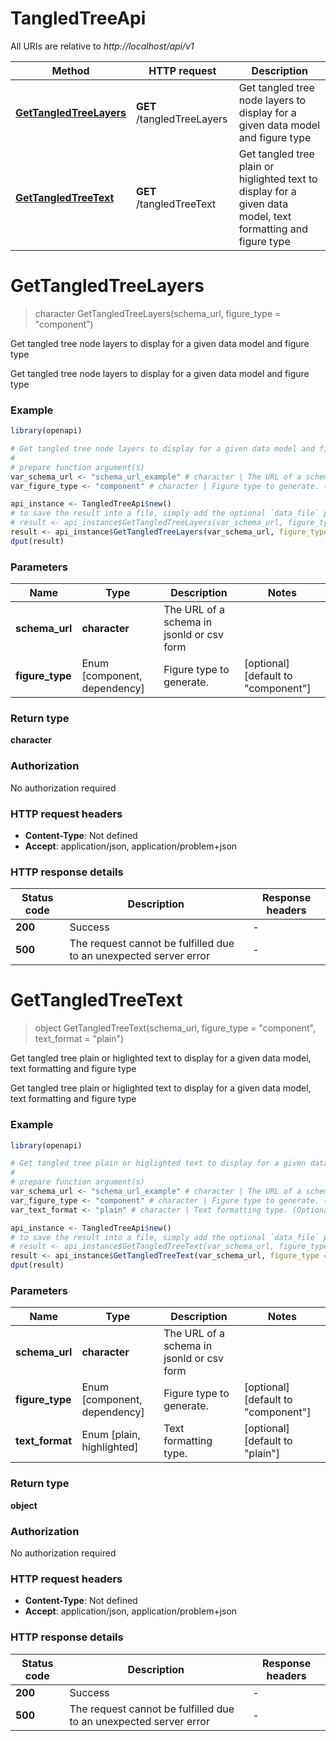 # TangledTreeApi

All URIs are relative to *http://localhost/api/v1*

Method | HTTP request | Description
------------- | ------------- | -------------
[**GetTangledTreeLayers**](TangledTreeApi.md#GetTangledTreeLayers) | **GET** /tangledTreeLayers | Get tangled tree node layers to display for a given data model and figure type
[**GetTangledTreeText**](TangledTreeApi.md#GetTangledTreeText) | **GET** /tangledTreeText | Get tangled tree plain or higlighted text to display for a given data model, text formatting and figure type


# **GetTangledTreeLayers**
> character GetTangledTreeLayers(schema_url, figure_type = "component")

Get tangled tree node layers to display for a given data model and figure type

Get tangled tree node layers to display for a given data model and figure type

### Example
```R
library(openapi)

# Get tangled tree node layers to display for a given data model and figure type
#
# prepare function argument(s)
var_schema_url <- "schema_url_example" # character | The URL of a schema in jsonld or csv form
var_figure_type <- "component" # character | Figure type to generate. (Optional)

api_instance <- TangledTreeApi$new()
# to save the result into a file, simply add the optional `data_file` parameter, e.g.
# result <- api_instance$GetTangledTreeLayers(var_schema_url, figure_type = var_figure_typedata_file = "result.txt")
result <- api_instance$GetTangledTreeLayers(var_schema_url, figure_type = var_figure_type)
dput(result)
```

### Parameters

Name | Type | Description  | Notes
------------- | ------------- | ------------- | -------------
 **schema_url** | **character**| The URL of a schema in jsonld or csv form | 
 **figure_type** | Enum [component, dependency] | Figure type to generate. | [optional] [default to &quot;component&quot;]

### Return type

**character**

### Authorization

No authorization required

### HTTP request headers

 - **Content-Type**: Not defined
 - **Accept**: application/json, application/problem+json

### HTTP response details
| Status code | Description | Response headers |
|-------------|-------------|------------------|
| **200** | Success |  -  |
| **500** | The request cannot be fulfilled due to an unexpected server error |  -  |

# **GetTangledTreeText**
> object GetTangledTreeText(schema_url, figure_type = "component", text_format = "plain")

Get tangled tree plain or higlighted text to display for a given data model, text formatting and figure type

Get tangled tree plain or higlighted text to display for a given data model, text formatting and figure type

### Example
```R
library(openapi)

# Get tangled tree plain or higlighted text to display for a given data model, text formatting and figure type
#
# prepare function argument(s)
var_schema_url <- "schema_url_example" # character | The URL of a schema in jsonld or csv form
var_figure_type <- "component" # character | Figure type to generate. (Optional)
var_text_format <- "plain" # character | Text formatting type. (Optional)

api_instance <- TangledTreeApi$new()
# to save the result into a file, simply add the optional `data_file` parameter, e.g.
# result <- api_instance$GetTangledTreeText(var_schema_url, figure_type = var_figure_type, text_format = var_text_formatdata_file = "result.txt")
result <- api_instance$GetTangledTreeText(var_schema_url, figure_type = var_figure_type, text_format = var_text_format)
dput(result)
```

### Parameters

Name | Type | Description  | Notes
------------- | ------------- | ------------- | -------------
 **schema_url** | **character**| The URL of a schema in jsonld or csv form | 
 **figure_type** | Enum [component, dependency] | Figure type to generate. | [optional] [default to &quot;component&quot;]
 **text_format** | Enum [plain, highlighted] | Text formatting type. | [optional] [default to &quot;plain&quot;]

### Return type

**object**

### Authorization

No authorization required

### HTTP request headers

 - **Content-Type**: Not defined
 - **Accept**: application/json, application/problem+json

### HTTP response details
| Status code | Description | Response headers |
|-------------|-------------|------------------|
| **200** | Success |  -  |
| **500** | The request cannot be fulfilled due to an unexpected server error |  -  |

